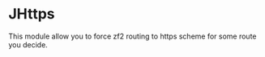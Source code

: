 JHttps
======
This module allow you to force zf2 routing to https scheme for some route you decide.
